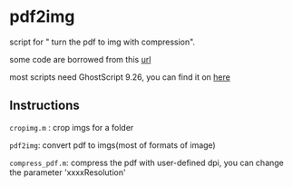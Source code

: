 # pdf2img
script for " turn the pdf to img with compression". 

some code are borrowed from this [url](https://github.com/altmany/export_fig)

most scripts need GhostScript 9.26, you can find it on [here](https://github.com/ArtifexSoftware/ghostpdl-downloads/releases)

## Instructions
`cropimg.m` : crop imgs for a folder

`pdf2img`: convert pdf to imgs(most of formats of image)

`compress_pdf.m`: compress the pdf with user-defined dpi, you can change the parameter 'xxxxResolution'
